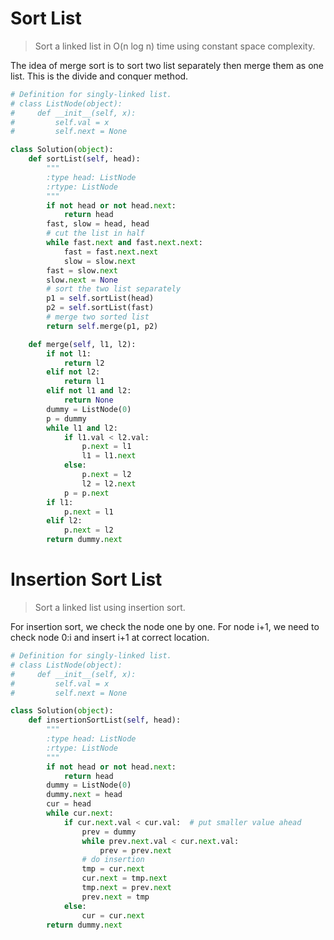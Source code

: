# Sort List

> Sort a linked list in O(n log n) time using constant space complexity.

The idea of merge sort is to sort two list separately then merge them as one list. This is the divide and conquer method.

```Python
# Definition for singly-linked list.
# class ListNode(object):
#     def __init__(self, x):
#         self.val = x
#         self.next = None

class Solution(object):
    def sortList(self, head):
        """
        :type head: ListNode
        :rtype: ListNode
        """
        if not head or not head.next:
            return head
        fast, slow = head, head
        # cut the list in half
        while fast.next and fast.next.next:
            fast = fast.next.next
            slow = slow.next
        fast = slow.next
        slow.next = None
        # sort the two list separately
        p1 = self.sortList(head)
        p2 = self.sortList(fast)
        # merge two sorted list
        return self.merge(p1, p2)

    def merge(self, l1, l2):
        if not l1:
            return l2
        elif not l2:
            return l1
        elif not l1 and l2:
            return None
        dummy = ListNode(0)
        p = dummy
        while l1 and l2:
            if l1.val < l2.val:
                p.next = l1
                l1 = l1.next
            else:
                p.next = l2
                l2 = l2.next
            p = p.next
        if l1:
            p.next = l1
        elif l2:
            p.next = l2
        return dummy.next
```

# Insertion Sort List

> Sort a linked list using insertion sort.

For insertion sort, we check the node one by one. For node i+1, we need to check node 0:i and insert i+1 at correct location.

```Python
# Definition for singly-linked list.
# class ListNode(object):
#     def __init__(self, x):
#         self.val = x
#         self.next = None

class Solution(object):
    def insertionSortList(self, head):
        """
        :type head: ListNode
        :rtype: ListNode
        """
        if not head or not head.next:
            return head
        dummy = ListNode(0)
        dummy.next = head
        cur = head
        while cur.next:
            if cur.next.val < cur.val:  # put smaller value ahead
                prev = dummy
                while prev.next.val < cur.next.val:
                    prev = prev.next
                # do insertion
                tmp = cur.next
                cur.next = tmp.next
                tmp.next = prev.next
                prev.next = tmp
            else:
                cur = cur.next
        return dummy.next
```
